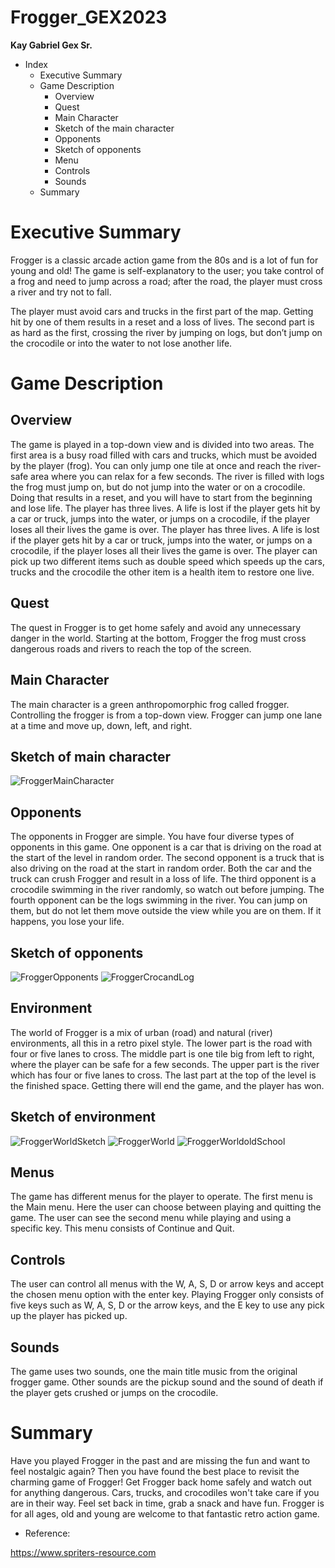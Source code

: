 # Frogger_GEX2023
**Kay Gabriel Gex Sr.**

- Index
  - Executive Summary
  - Game Description
    + Overview
    + Quest
    + Main Character
    + Sketch of the main character
    + Opponents
    + Sketch of opponents
    + Menu
    + Controls
    + Sounds
  - Summary

# Executive Summary

Frogger is a classic arcade action game from the 80s and is a lot of fun for young and old! 
The game is self-explanatory to the user; you take control of a frog and need to jump across a 
road; after the road, the player must cross a river and try not to fall.

The player must avoid cars and trucks in the first part of the map. Getting hit by one of them 
results in a reset and a loss of lives. The second part is as hard as the first, crossing the river by 
jumping on logs, but don’t jump on the crocodile or into the water to not lose another life.

# Game Description

## Overview

The game is played in a top-down view and is divided into two areas. The first area is a busy 
road filled with cars and trucks, which must be avoided by the player (frog). You can only jump 
one tile at once and reach the river-safe area where you can relax for a few seconds.
The river is filled with logs the frog must jump on, but do not jump into the water or on a 
crocodile. Doing that results in a reset, and you will have to start from the beginning and lose 
life.
The player has three lives. A life is lost if the player gets hit by a car or truck, jumps into the 
water, or jumps on a crocodile, if the player loses all their lives the game is over.
The player has three lives. A life is lost if the player gets hit by a car or truck, jumps into the water, or jumps on a crocodile, if the player loses all their lives the game is over. 
The player can pick up two different items such as double speed which speeds up the cars, trucks and the crocodile the other item is a health item to restore one live. 

## Quest

The quest in Frogger is to get home safely and avoid any unnecessary danger in the world.
Starting at the bottom, Frogger the frog must cross dangerous roads and rivers to reach the top 
of the screen.

## Main Character

The main character is a green anthropomorphic frog called frogger. Controlling the frogger is 
from a top-down view.
Frogger can jump one lane at a time and move up, down, left, and right.

## Sketch of main character
![FroggerMainCharacter](https://user-images.githubusercontent.com/93627041/212745854-94e5b6c7-4ca5-4e4c-b3fb-ca625815cfc0.png)


## Opponents

The opponents in Frogger are simple. You have four diverse types of opponents in this game.
One opponent is a car that is driving on the road at the start of the level in random order.
The second opponent is a truck that is also driving on the road at the start in random order.
Both the car and the truck can crush Frogger and result in a loss of life.
The third opponent is a crocodile swimming in the river randomly, so watch out before 
jumping.
The fourth opponent can be the logs swimming in the river. You can jump on them, but do not
let them move outside the view while you are on them. If it happens, you lose your life.

## Sketch of opponents
![FroggerOpponents](https://user-images.githubusercontent.com/93627041/212745900-63cf5897-0633-4f6a-a3ab-0d240515272e.png)
![FroggerCrocandLog](https://user-images.githubusercontent.com/93627041/212746074-d6e91b15-48cb-408e-994b-afc7c1d90c5f.PNG)


## Environment

The world of Frogger is a mix of urban (road) and natural (river) environments, all this in a retro 
pixel style. 
The lower part is the road with four or five lanes to cross. The middle part is one tile big from left to 
right, where the player can be safe for a few seconds. The upper part is the river which has 
four or five lanes to cross. The last part at the top of the level is the finished space. Getting 
there will end the game, and the player has won.

## Sketch of environment
![FroggerWorldSketch](https://user-images.githubusercontent.com/93627041/212746249-e3acb8e0-aaa5-4d19-b950-0d5d36f506c5.png)
![FroggerWorld](https://user-images.githubusercontent.com/93627041/212746267-9d63eb8f-9a0e-49f7-be98-ffa65cc77909.png)
![FroggerWorldoldSchool](https://user-images.githubusercontent.com/93627041/212746453-bdf54ca8-42f0-4d6b-ad61-8690dd638460.png)


## Menus

The game has different menus for the player to operate.
The first menu is the Main menu. Here the user can choose between playing and quitting the 
game. 
The user can see the second menu while playing and using a specific key. This menu consists of 
Continue and Quit.

## Controls

The user can control all menus with the W, A, S, D or arrow keys and accept the chosen menu option 
with the enter key.
Playing Frogger only consists of five keys such as W, A, S, D or the arrow keys, and the E key to 
use any pick up the player has picked up.

## Sounds

The game uses two sounds, one the main title music from the original frogger game.
Other sounds are the pickup sound and the sound of death if the player gets crushed or jumps 
on the crocodile. 

# Summary

Have you played Frogger in the past and are missing the fun and want to feel nostalgic again? Then you have found the best place to revisit the charming game of Frogger! Get Frogger back home safely and watch out for anything dangerous. Cars, trucks, and crocodiles won't take care if you are in their way. Feel set back in time, grab a snack and have fun. Frogger is for all ages, old and young are welcome to that fantastic retro action game. 

- Reference:

https://www.spriters-resource.com
